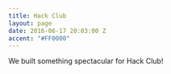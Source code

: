 ```yaml
---
title: Hack Club
layout: page
date: 2016-06-17 20:03:00 Z
accent: "#FF0000"
---
```


We built something spectacular for Hack Club!
